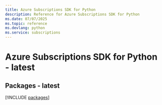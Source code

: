 ```yaml
---
title: Azure Subscriptions SDK for Python
description: Reference for Azure Subscriptions SDK for Python
ms.date: 07/07/2025
ms.topic: reference
ms.devlang: python
ms.service: subscriptions
---
```

# Azure Subscriptions SDK for Python - latest
## Packages - latest
[!INCLUDE [packages](subscriptions-index.md)]